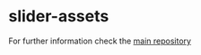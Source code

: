 # slider-assets

For further information check the [main repository](https://github.com/enhavo/enhavo)